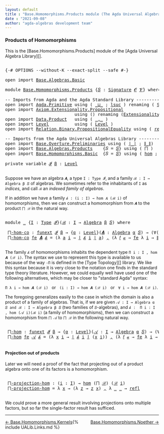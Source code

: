 ```yaml
---
layout: default
title : "Base.Homomorphisms.Products module (The Agda Universal Algebra Library)"
date : "2021-09-08"
author: "agda-algebras development team"
---
```


### <a id="products-of-homomorphisms">Products of Homomorphisms</a>

This is the [Base.Homomorphisms.Products] module of the [Agda Universal Algebra Library][].

<pre class="Agda">

<a id="345" class="Symbol">{-#</a> <a id="349" class="Keyword">OPTIONS</a> <a id="357" class="Pragma">--without-K</a> <a id="369" class="Pragma">--exact-split</a> <a id="383" class="Pragma">--safe</a> <a id="390" class="Symbol">#-}</a>

<a id="395" class="Keyword">open</a> <a id="400" class="Keyword">import</a> <a id="407" href="Base.Algebras.Basic.html" class="Module">Base.Algebras.Basic</a>

<a id="428" class="Keyword">module</a> <a id="435" href="Base.Homomorphisms.Products.html" class="Module">Base.Homomorphisms.Products</a> <a id="463" class="Symbol">{</a><a id="464" href="Base.Homomorphisms.Products.html#464" class="Bound">𝑆</a> <a id="466" class="Symbol">:</a> <a id="468" href="Base.Algebras.Basic.html#3890" class="Function">Signature</a> <a id="478" href="Base.Algebras.Basic.html#1162" class="Generalizable">𝓞</a> <a id="480" href="Base.Algebras.Basic.html#1164" class="Generalizable">𝓥</a><a id="481" class="Symbol">}</a> <a id="483" class="Keyword">where</a>

<a id="490" class="Comment">-- Imports from Agda and the Agda Standard Library --------------------------</a>
<a id="568" class="Keyword">open</a> <a id="573" class="Keyword">import</a> <a id="580" href="Agda.Primitive.html" class="Module">Agda.Primitive</a> <a id="595" class="Keyword">using</a> <a id="601" class="Symbol">(</a> <a id="603" href="Agda.Primitive.html#810" class="Primitive Operator">_⊔_</a> <a id="607" class="Symbol">;</a> <a id="609" href="Agda.Primitive.html#780" class="Primitive">lsuc</a> <a id="614" class="Symbol">)</a> <a id="616" class="Keyword">renaming</a> <a id="625" class="Symbol">(</a> <a id="627" href="Agda.Primitive.html#326" class="Primitive">Set</a> <a id="631" class="Symbol">to</a> <a id="634" class="Primitive">Type</a> <a id="639" class="Symbol">)</a>
<a id="641" class="Keyword">open</a> <a id="646" class="Keyword">import</a> <a id="653" href="Axiom.Extensionality.Propositional.html" class="Module">Axiom.Extensionality.Propositional</a>
                           <a id="715" class="Keyword">using</a> <a id="721" class="Symbol">()</a> <a id="724" class="Keyword">renaming</a> <a id="733" class="Symbol">(</a><a id="734" href="Axiom.Extensionality.Propositional.html#741" class="Function">Extensionality</a> <a id="749" class="Symbol">to</a> <a id="752" class="Function">funext</a><a id="758" class="Symbol">)</a>
<a id="760" class="Keyword">open</a> <a id="765" class="Keyword">import</a> <a id="772" href="Data.Product.html" class="Module">Data.Product</a>   <a id="787" class="Keyword">using</a> <a id="793" class="Symbol">(</a> <a id="795" href="Agda.Builtin.Sigma.html#236" class="InductiveConstructor Operator">_,_</a> <a id="799" class="Symbol">)</a>
<a id="801" class="Keyword">open</a> <a id="806" class="Keyword">import</a> <a id="813" href="Level.html" class="Module">Level</a>          <a id="828" class="Keyword">using</a> <a id="834" class="Symbol">(</a> <a id="836" href="Agda.Primitive.html#597" class="Postulate">Level</a> <a id="842" class="Symbol">)</a>
<a id="844" class="Keyword">open</a> <a id="849" class="Keyword">import</a> <a id="856" href="Relation.Binary.PropositionalEquality.html" class="Module">Relation.Binary.PropositionalEquality</a> <a id="894" class="Keyword">using</a> <a id="900" class="Symbol">(</a> <a id="902" href="Agda.Builtin.Equality.html#208" class="InductiveConstructor">refl</a> <a id="907" class="Symbol">)</a>

<a id="910" class="Comment">-- Imports from the Agda Universal Algebras Library ----------------------</a>
<a id="985" class="Keyword">open</a> <a id="990" class="Keyword">import</a> <a id="997" href="Base.Overture.Preliminaries.html" class="Module">Base.Overture.Preliminaries</a> <a id="1025" class="Keyword">using</a> <a id="1031" class="Symbol">(</a> <a id="1033" href="Base.Overture.Preliminaries.html#4402" class="Function Operator">∣_∣</a> <a id="1037" class="Symbol">;</a> <a id="1039" href="Base.Overture.Preliminaries.html#4440" class="Function Operator">∥_∥</a><a id="1042" class="Symbol">)</a>
<a id="1044" class="Keyword">open</a> <a id="1049" class="Keyword">import</a> <a id="1056" href="Base.Algebras.Products.html" class="Module">Base.Algebras.Products</a>    <a id="1082" class="Symbol">{</a><a id="1083" class="Argument">𝑆</a> <a id="1085" class="Symbol">=</a> <a id="1087" href="Base.Homomorphisms.Products.html#464" class="Bound">𝑆</a><a id="1088" class="Symbol">}</a> <a id="1090" class="Keyword">using</a> <a id="1096" class="Symbol">(</a> <a id="1098" href="Base.Algebras.Products.html#1899" class="Function">⨅</a> <a id="1100" class="Symbol">)</a>
<a id="1102" class="Keyword">open</a> <a id="1107" class="Keyword">import</a> <a id="1114" href="Base.Homomorphisms.Basic.html" class="Module">Base.Homomorphisms.Basic</a>  <a id="1140" class="Symbol">{</a><a id="1141" class="Argument">𝑆</a> <a id="1143" class="Symbol">=</a> <a id="1145" href="Base.Homomorphisms.Products.html#464" class="Bound">𝑆</a><a id="1146" class="Symbol">}</a> <a id="1148" class="Keyword">using</a> <a id="1154" class="Symbol">(</a> <a id="1156" href="Base.Homomorphisms.Basic.html#2682" class="Function">hom</a> <a id="1160" class="Symbol">;</a> <a id="1162" href="Base.Homomorphisms.Basic.html#4326" class="Function">epi</a> <a id="1166" class="Symbol">)</a>

<a id="1169" class="Keyword">private</a> <a id="1177" class="Keyword">variable</a> <a id="1186" href="Base.Homomorphisms.Products.html#1186" class="Generalizable">𝓘</a> <a id="1188" href="Base.Homomorphisms.Products.html#1188" class="Generalizable">β</a> <a id="1190" class="Symbol">:</a> <a id="1192" href="Agda.Primitive.html#597" class="Postulate">Level</a>

</pre>


Suppose we have an algebra `𝑨`, a type `I : Type 𝓘`, and a family `ℬ : I → Algebra β 𝑆` of algebras.  We sometimes refer to the inhabitants of `I` as *indices*, and call `ℬ` an *indexed family of algebras*.

If in addition we have a family `𝒽 : (i : I) → hom 𝑨 (ℬ i)` of homomorphisms, then we can construct a homomorphism from `𝑨` to the product `⨅ ℬ` in the natural way.

<pre class="Agda">

<a id="1600" class="Keyword">module</a> <a id="1607" href="Base.Homomorphisms.Products.html#1607" class="Module">_</a> <a id="1609" class="Symbol">{</a><a id="1610" href="Base.Homomorphisms.Products.html#1610" class="Bound">I</a> <a id="1612" class="Symbol">:</a> <a id="1614" href="Base.Homomorphisms.Products.html#634" class="Primitive">Type</a> <a id="1619" href="Base.Homomorphisms.Products.html#1186" class="Generalizable">𝓘</a><a id="1620" class="Symbol">}(</a><a id="1622" href="Base.Homomorphisms.Products.html#1622" class="Bound">ℬ</a> <a id="1624" class="Symbol">:</a> <a id="1626" href="Base.Homomorphisms.Products.html#1610" class="Bound">I</a> <a id="1628" class="Symbol">→</a> <a id="1630" href="Base.Algebras.Basic.html#6259" class="Function">Algebra</a> <a id="1638" href="Base.Homomorphisms.Products.html#1188" class="Generalizable">β</a> <a id="1640" href="Base.Homomorphisms.Products.html#464" class="Bound">𝑆</a><a id="1641" class="Symbol">)</a> <a id="1643" class="Keyword">where</a>

 <a id="1651" href="Base.Homomorphisms.Products.html#1651" class="Function">⨅-hom-co</a> <a id="1660" class="Symbol">:</a> <a id="1662" href="Base.Homomorphisms.Products.html#752" class="Function">funext</a> <a id="1669" href="Base.Homomorphisms.Products.html#1619" class="Bound">𝓘</a> <a id="1671" href="Base.Homomorphisms.Products.html#1638" class="Bound">β</a> <a id="1673" class="Symbol">→</a> <a id="1675" class="Symbol">{</a><a id="1676" href="Base.Homomorphisms.Products.html#1676" class="Bound">α</a> <a id="1678" class="Symbol">:</a> <a id="1680" href="Agda.Primitive.html#597" class="Postulate">Level</a><a id="1685" class="Symbol">}(</a><a id="1687" href="Base.Homomorphisms.Products.html#1687" class="Bound">𝑨</a> <a id="1689" class="Symbol">:</a> <a id="1691" href="Base.Algebras.Basic.html#6259" class="Function">Algebra</a> <a id="1699" href="Base.Homomorphisms.Products.html#1676" class="Bound">α</a> <a id="1701" href="Base.Homomorphisms.Products.html#464" class="Bound">𝑆</a><a id="1702" class="Symbol">)</a> <a id="1704" class="Symbol">→</a> <a id="1706" class="Symbol">(∀(</a><a id="1709" href="Base.Homomorphisms.Products.html#1709" class="Bound">i</a> <a id="1711" class="Symbol">:</a> <a id="1713" href="Base.Homomorphisms.Products.html#1610" class="Bound">I</a><a id="1714" class="Symbol">)</a> <a id="1716" class="Symbol">→</a> <a id="1718" href="Base.Homomorphisms.Basic.html#2682" class="Function">hom</a> <a id="1722" href="Base.Homomorphisms.Products.html#1687" class="Bound">𝑨</a> <a id="1724" class="Symbol">(</a><a id="1725" href="Base.Homomorphisms.Products.html#1622" class="Bound">ℬ</a> <a id="1727" href="Base.Homomorphisms.Products.html#1709" class="Bound">i</a><a id="1728" class="Symbol">))</a> <a id="1731" class="Symbol">→</a> <a id="1733" href="Base.Homomorphisms.Basic.html#2682" class="Function">hom</a> <a id="1737" href="Base.Homomorphisms.Products.html#1687" class="Bound">𝑨</a> <a id="1739" class="Symbol">(</a><a id="1740" href="Base.Algebras.Products.html#1899" class="Function">⨅</a> <a id="1742" href="Base.Homomorphisms.Products.html#1622" class="Bound">ℬ</a><a id="1743" class="Symbol">)</a>
 <a id="1746" href="Base.Homomorphisms.Products.html#1651" class="Function">⨅-hom-co</a> <a id="1755" href="Base.Homomorphisms.Products.html#1755" class="Bound">fe</a> <a id="1758" href="Base.Homomorphisms.Products.html#1758" class="Bound">𝑨</a> <a id="1760" href="Base.Homomorphisms.Products.html#1760" class="Bound">𝒽</a> <a id="1762" class="Symbol">=</a> <a id="1764" class="Symbol">(λ</a> <a id="1767" href="Base.Homomorphisms.Products.html#1767" class="Bound">a</a> <a id="1769" href="Base.Homomorphisms.Products.html#1769" class="Bound">i</a> <a id="1771" class="Symbol">→</a> <a id="1773" href="Base.Overture.Preliminaries.html#4402" class="Function Operator">∣</a> <a id="1775" href="Base.Homomorphisms.Products.html#1760" class="Bound">𝒽</a> <a id="1777" href="Base.Homomorphisms.Products.html#1769" class="Bound">i</a> <a id="1779" href="Base.Overture.Preliminaries.html#4402" class="Function Operator">∣</a> <a id="1781" href="Base.Homomorphisms.Products.html#1767" class="Bound">a</a><a id="1782" class="Symbol">)</a> <a id="1784" href="Agda.Builtin.Sigma.html#236" class="InductiveConstructor Operator">,</a> <a id="1786" class="Symbol">(λ</a> <a id="1789" href="Base.Homomorphisms.Products.html#1789" class="Bound">𝑓</a> <a id="1791" href="Base.Homomorphisms.Products.html#1791" class="Bound">𝒶</a> <a id="1793" class="Symbol">→</a> <a id="1795" href="Base.Homomorphisms.Products.html#1755" class="Bound">fe</a> <a id="1798" class="Symbol">λ</a> <a id="1800" href="Base.Homomorphisms.Products.html#1800" class="Bound">i</a> <a id="1802" class="Symbol">→</a> <a id="1804" href="Base.Overture.Preliminaries.html#4440" class="Function Operator">∥</a> <a id="1806" href="Base.Homomorphisms.Products.html#1760" class="Bound">𝒽</a> <a id="1808" href="Base.Homomorphisms.Products.html#1800" class="Bound">i</a> <a id="1810" href="Base.Overture.Preliminaries.html#4440" class="Function Operator">∥</a> <a id="1812" href="Base.Homomorphisms.Products.html#1789" class="Bound">𝑓</a> <a id="1814" href="Base.Homomorphisms.Products.html#1791" class="Bound">𝒶</a><a id="1815" class="Symbol">)</a>

</pre>

The family `𝒽` of homomorphisms inhabits the dependent type `Π i ꞉ I , hom 𝑨 (ℬ i)`.  The syntax we use to represent this type is available to us because of the way `-Π` is defined in the [Type Topology][] library.  We like this syntax because it is very close to the notation one finds in the standard type theory literature.  However,
we could equally well have used one of the following alternatives, which may be closer to "standard Agda" syntax:

`Π λ i → hom 𝑨 (ℬ i)` &nbsp; or &nbsp; `(i : I) → hom 𝑨 (ℬ i)` &nbsp; or &nbsp; `∀ i → hom 𝑨 (ℬ i)`.

The foregoing generalizes easily to the case in which the domain is also a product of a family of algebras. That is, if we are given `𝒜 : I → Algebra α 𝑆 and ℬ : I → Algebra β 𝑆` (two families of `𝑆`-algebras), and `𝒽 :  Π i ꞉ I , hom (𝒜 i)(ℬ i)` (a family of homomorphisms), then we can construct a homomorphism from `⨅ 𝒜` to `⨅ ℬ` in the following natural way.

<pre class="Agda">

 <a id="2763" href="Base.Homomorphisms.Products.html#2763" class="Function">⨅-hom</a> <a id="2769" class="Symbol">:</a> <a id="2771" href="Base.Homomorphisms.Products.html#752" class="Function">funext</a> <a id="2778" href="Base.Homomorphisms.Products.html#1619" class="Bound">𝓘</a> <a id="2780" href="Base.Homomorphisms.Products.html#1638" class="Bound">β</a> <a id="2782" class="Symbol">→</a> <a id="2784" class="Symbol">{</a><a id="2785" href="Base.Homomorphisms.Products.html#2785" class="Bound">α</a> <a id="2787" class="Symbol">:</a> <a id="2789" href="Agda.Primitive.html#597" class="Postulate">Level</a><a id="2794" class="Symbol">}(</a><a id="2796" href="Base.Homomorphisms.Products.html#2796" class="Bound">𝒜</a> <a id="2798" class="Symbol">:</a> <a id="2800" href="Base.Homomorphisms.Products.html#1610" class="Bound">I</a> <a id="2802" class="Symbol">→</a> <a id="2804" href="Base.Algebras.Basic.html#6259" class="Function">Algebra</a> <a id="2812" href="Base.Homomorphisms.Products.html#2785" class="Bound">α</a> <a id="2814" href="Base.Homomorphisms.Products.html#464" class="Bound">𝑆</a><a id="2815" class="Symbol">)</a> <a id="2817" class="Symbol">→</a> <a id="2819" class="Symbol">(∀</a> <a id="2822" class="Symbol">(</a><a id="2823" href="Base.Homomorphisms.Products.html#2823" class="Bound">i</a> <a id="2825" class="Symbol">:</a> <a id="2827" href="Base.Homomorphisms.Products.html#1610" class="Bound">I</a><a id="2828" class="Symbol">)</a> <a id="2830" class="Symbol">→</a> <a id="2832" href="Base.Homomorphisms.Basic.html#2682" class="Function">hom</a> <a id="2836" class="Symbol">(</a><a id="2837" href="Base.Homomorphisms.Products.html#2796" class="Bound">𝒜</a> <a id="2839" href="Base.Homomorphisms.Products.html#2823" class="Bound">i</a><a id="2840" class="Symbol">)</a> <a id="2842" class="Symbol">(</a><a id="2843" href="Base.Homomorphisms.Products.html#1622" class="Bound">ℬ</a> <a id="2845" href="Base.Homomorphisms.Products.html#2823" class="Bound">i</a><a id="2846" class="Symbol">))</a> <a id="2849" class="Symbol">→</a> <a id="2851" href="Base.Homomorphisms.Basic.html#2682" class="Function">hom</a> <a id="2855" class="Symbol">(</a><a id="2856" href="Base.Algebras.Products.html#1899" class="Function">⨅</a> <a id="2858" href="Base.Homomorphisms.Products.html#2796" class="Bound">𝒜</a><a id="2859" class="Symbol">)(</a><a id="2861" href="Base.Algebras.Products.html#1899" class="Function">⨅</a> <a id="2863" href="Base.Homomorphisms.Products.html#1622" class="Bound">ℬ</a><a id="2864" class="Symbol">)</a>
 <a id="2867" href="Base.Homomorphisms.Products.html#2763" class="Function">⨅-hom</a> <a id="2873" href="Base.Homomorphisms.Products.html#2873" class="Bound">fe</a> <a id="2876" href="Base.Homomorphisms.Products.html#2876" class="Bound">𝒜</a> <a id="2878" href="Base.Homomorphisms.Products.html#2878" class="Bound">𝒽</a> <a id="2880" class="Symbol">=</a> <a id="2882" class="Symbol">(λ</a> <a id="2885" href="Base.Homomorphisms.Products.html#2885" class="Bound">x</a> <a id="2887" href="Base.Homomorphisms.Products.html#2887" class="Bound">i</a> <a id="2889" class="Symbol">→</a> <a id="2891" href="Base.Overture.Preliminaries.html#4402" class="Function Operator">∣</a> <a id="2893" href="Base.Homomorphisms.Products.html#2878" class="Bound">𝒽</a> <a id="2895" href="Base.Homomorphisms.Products.html#2887" class="Bound">i</a> <a id="2897" href="Base.Overture.Preliminaries.html#4402" class="Function Operator">∣</a> <a id="2899" class="Symbol">(</a><a id="2900" href="Base.Homomorphisms.Products.html#2885" class="Bound">x</a> <a id="2902" href="Base.Homomorphisms.Products.html#2887" class="Bound">i</a><a id="2903" class="Symbol">))</a> <a id="2906" href="Agda.Builtin.Sigma.html#236" class="InductiveConstructor Operator">,</a> <a id="2908" class="Symbol">(λ</a> <a id="2911" href="Base.Homomorphisms.Products.html#2911" class="Bound">𝑓</a> <a id="2913" href="Base.Homomorphisms.Products.html#2913" class="Bound">𝒶</a> <a id="2915" class="Symbol">→</a> <a id="2917" href="Base.Homomorphisms.Products.html#2873" class="Bound">fe</a> <a id="2920" class="Symbol">λ</a> <a id="2922" href="Base.Homomorphisms.Products.html#2922" class="Bound">i</a> <a id="2924" class="Symbol">→</a> <a id="2926" href="Base.Overture.Preliminaries.html#4440" class="Function Operator">∥</a> <a id="2928" href="Base.Homomorphisms.Products.html#2878" class="Bound">𝒽</a> <a id="2930" href="Base.Homomorphisms.Products.html#2922" class="Bound">i</a> <a id="2932" href="Base.Overture.Preliminaries.html#4440" class="Function Operator">∥</a> <a id="2934" href="Base.Homomorphisms.Products.html#2911" class="Bound">𝑓</a> <a id="2936" class="Symbol">(λ</a> <a id="2939" href="Base.Homomorphisms.Products.html#2939" class="Bound">x</a> <a id="2941" class="Symbol">→</a> <a id="2943" href="Base.Homomorphisms.Products.html#2913" class="Bound">𝒶</a> <a id="2945" href="Base.Homomorphisms.Products.html#2939" class="Bound">x</a> <a id="2947" href="Base.Homomorphisms.Products.html#2922" class="Bound">i</a><a id="2948" class="Symbol">))</a>

</pre>


#### <a id="projections-out-of-products">Projection out of products</a>

Later we will need a proof of the fact that projecting out of a product algebra onto one of its factors is a homomorphism.

<pre class="Agda">

 <a id="3177" href="Base.Homomorphisms.Products.html#3177" class="Function">⨅-projection-hom</a> <a id="3194" class="Symbol">:</a> <a id="3196" class="Symbol">(</a><a id="3197" href="Base.Homomorphisms.Products.html#3197" class="Bound">i</a> <a id="3199" class="Symbol">:</a> <a id="3201" href="Base.Homomorphisms.Products.html#1610" class="Bound">I</a><a id="3202" class="Symbol">)</a> <a id="3204" class="Symbol">→</a> <a id="3206" href="Base.Homomorphisms.Basic.html#2682" class="Function">hom</a> <a id="3210" class="Symbol">(</a><a id="3211" href="Base.Algebras.Products.html#1899" class="Function">⨅</a> <a id="3213" href="Base.Homomorphisms.Products.html#1622" class="Bound">ℬ</a><a id="3214" class="Symbol">)</a> <a id="3216" class="Symbol">(</a><a id="3217" href="Base.Homomorphisms.Products.html#1622" class="Bound">ℬ</a> <a id="3219" href="Base.Homomorphisms.Products.html#3197" class="Bound">i</a><a id="3220" class="Symbol">)</a>
 <a id="3223" href="Base.Homomorphisms.Products.html#3177" class="Function">⨅-projection-hom</a> <a id="3240" class="Symbol">=</a> <a id="3242" class="Symbol">λ</a> <a id="3244" href="Base.Homomorphisms.Products.html#3244" class="Bound">x</a> <a id="3246" class="Symbol">→</a> <a id="3248" class="Symbol">(λ</a> <a id="3251" href="Base.Homomorphisms.Products.html#3251" class="Bound">z</a> <a id="3253" class="Symbol">→</a> <a id="3255" href="Base.Homomorphisms.Products.html#3251" class="Bound">z</a> <a id="3257" href="Base.Homomorphisms.Products.html#3244" class="Bound">x</a><a id="3258" class="Symbol">)</a> <a id="3260" href="Agda.Builtin.Sigma.html#236" class="InductiveConstructor Operator">,</a> <a id="3262" class="Symbol">λ</a> <a id="3264" href="Base.Homomorphisms.Products.html#3264" class="Bound">_</a> <a id="3266" href="Base.Homomorphisms.Products.html#3266" class="Bound">_</a> <a id="3268" class="Symbol">→</a> <a id="3270" href="Agda.Builtin.Equality.html#208" class="InductiveConstructor">refl</a>

</pre>

We could prove a more general result involving projections onto multiple factors, but so far the single-factor result has sufficed.

---------------------------------

<span style="float:left;">[← Base.Homomorphisms.Kernels](Base.Homomorphisms.Kernels.html)</span>
<span style="float:right;">[Base.Homomorphisms.Noether →](Base.Homomorphisms.Noether.html)</span>

{% include UALib.Links.md %}
